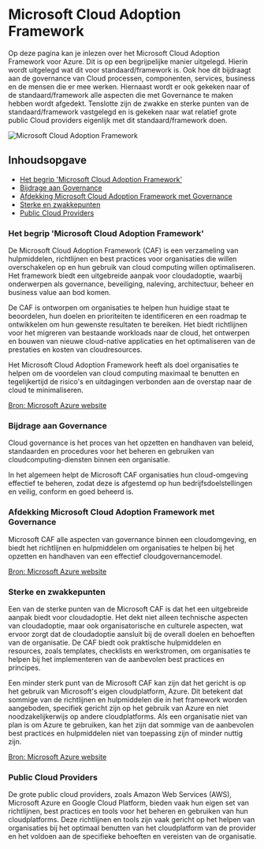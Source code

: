 # Microsoft Cloud Adoption Framework
Op deze pagina kan je inlezen over het Microsoft Cloud Adoption Framework voor Azure. Dit is op een begrijpelijke manier uitgelegd. Hierin wordt uitgelegd wat dit voor standaard/framework is. Ook hoe dit bijdraagt aan de governance van Cloud processen, componenten, services, business en de mensen die er mee werken. Hiernaast wordt er ook gekeken naar of de standaard/framework alle aspecten die met Governance te maken hebben wordt afgedekt. Tenslotte zijn de zwakke en sterke punten van de standaard/framework vastgelegd en is gekeken naar wat relatief grote public Cloud providers eigenlijk met dit standaard/framework doen.

![Microsoft Cloud Adoption Framework](https://www.google.com/url?sa=i&url=https%3A%2F%2Fwww.azureguru.org%2Fcloud-adoption-framework-for-azure%2F&psig=AOvVaw0a9IAXpFUxSN1oB7ELCQmW&ust=1673302883264000&source=images&cd=vfe&ved=0CBAQjRxqFwoTCOj3qpGBufwCFQAAAAAdAAAAABAE)

## Inhoudsopgave
* [Het begrip 'Microsoft Cloud Adoption Framework'](#het-begrip-microsoft-cloud-adoption-framework)
* [Bijdrage aan Governance](#bijdrage-aan-governance)
* [Afdekking Microsoft Cloud Adoption Framework met Governance](#afdekking-microsoft-cloud-adoption-framework-met-governance)
* [Sterke en zwakkepunten](#sterke-en-zwakkepunten)
* [Public Cloud Providers](#public-cloud-providers)

### Het begrip 'Microsoft Cloud Adoption Framework'
De Microsoft Cloud Adoption Framework (CAF) is een verzameling van hulpmiddelen, richtlijnen en best practices voor organisaties die willen overschakelen op en hun gebruik van cloud computing willen optimaliseren. Het framework biedt een uitgebreide aanpak voor cloudadoptie, waarbij onderwerpen als governance, beveiliging, naleving, architectuur, beheer en business value aan bod komen.

De CAF is ontworpen om organisaties te helpen hun huidige staat te beoordelen, hun doelen en prioriteiten te identificeren en een roadmap te ontwikkelen om hun gewenste resultaten te bereiken. Het biedt richtlijnen voor het migreren van bestaande workloads naar de cloud, het ontwerpen en bouwen van nieuwe cloud-native applicaties en het optimaliseren van de prestaties en kosten van cloudresources.

Het Microsoft Cloud Adoption Framework heeft als doel organisaties te helpen om de voordelen van cloud computing maximaal te benutten en tegelijkertijd de risico's en uitdagingen verbonden aan de overstap naar de cloud te minimaliseren.

[Bron: Microsoft Azure website](https://learn.microsoft.com/en-us/azure/cloud-adoption-framework/)

### Bijdrage aan Governance
Cloud governance is het proces van het opzetten en handhaven van beleid, standaarden en procedures voor het beheren en gebruiken van cloudcomputing-diensten binnen een organisatie.

In het algemeen helpt de Microsoft CAF organisaties hun cloud-omgeving effectief te beheren, zodat deze is afgestemd op hun bedrijfsdoelstellingen en veilig, conform en goed beheerd is.

### Afdekking Microsoft Cloud Adoption Framework met Governance
Microsoft CAF alle aspecten van governance binnen een cloudomgeving, en biedt het richtlijnen en hulpmiddelen om organisaties te helpen bij het opzetten en handhaven van een effectief cloudgovernancemodel.

[Bron: Microsoft Azure website](https://learn.microsoft.com/en-us/azure/cloud-adoption-framework/govern/)

### Sterke en zwakkepunten
Een van de sterke punten van de Microsoft CAF is dat het een uitgebreide aanpak biedt voor cloudadoptie. Het dekt niet alleen technische aspecten van cloudadoptie, maar ook organisatorische en culturele aspecten, wat ervoor zorgt dat de cloudadoptie aansluit bij de overall doelen en behoeften van de organisatie. De CAF biedt ook praktische hulpmiddelen en resources, zoals templates, checklists en werkstromen, om organisaties te helpen bij het implementeren van de aanbevolen best practices en principes.

Een minder sterk punt van de Microsoft CAF kan zijn dat het gericht is op het gebruik van Microsoft's eigen cloudplatform, Azure. Dit betekent dat sommige van de richtlijnen en hulpmiddelen die in het framework worden aangeboden, specifiek gericht zijn op het gebruik van Azure en niet noodzakelijkerwijs op andere cloudplatforms. Als een organisatie niet van plan is om Azure te gebruiken, kan het zijn dat sommige van de aanbevolen best practices en hulpmiddelen niet van toepassing zijn of minder nuttig zijn.

[Bron: Microsoft Azure website](https://learn.microsoft.com/en-us/azure/cloud-adoption-framework/)

### Public Cloud Providers
De grote public cloud providers, zoals Amazon Web Services (AWS), Microsoft Azure en Google Cloud Platform, bieden vaak hun eigen set van richtlijnen, best practices en tools voor het beheren en gebruiken van hun cloudplatforms. Deze richtlijnen en tools zijn vaak gericht op het helpen van organisaties bij het optimaal benutten van het cloudplatform van de provider en het voldoen aan de specifieke behoeften en vereisten van de organisatie.

